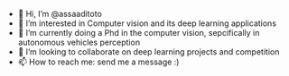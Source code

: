 - 👋 Hi, I’m @assaaditoto
- 👀 I’m interested in Computer vision and its deep learning applications
- 🌱 I’m currently doing a Phd in the computer vision, sepcifically in autonomous vehicles perception
- 💞️ I’m looking to collaborate on deep learning projects and competition
- 📫 How to reach me: send me a message :)

<!---
assaaditoto/assaaditoto is a ✨ special ✨ repository because its `README.md` (this file) appears on your GitHub profile.
You can click the Preview link to take a look at your changes.
--->
